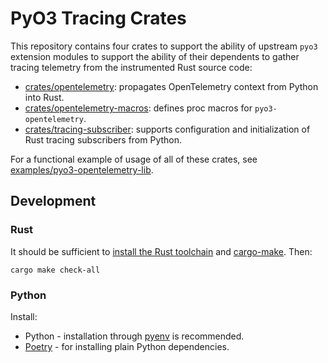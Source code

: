 # PyO3 Tracing Crates

This repository contains four crates to support the ability of upstream `pyo3` extension modules to support the ability of their dependents to gather tracing telemetry from the instrumented Rust source code:

* [crates/opentelemetry](./crates/opentelemetry): propagates OpenTelemetry context from Python into Rust.
* [crates/opentelemetry-macros](./crates/opentelemetry-macros): defines proc macros for `pyo3-opentelemetry`.
* [crates/tracing-subscriber](./crates/tracing-subscriber): supports configuration and initialization of Rust tracing subscribers from Python.

For a functional example of usage of all of these crates, see [examples/pyo3-opentelemetry-lib](./examples/pyo3-opentelemetry-lib).

## Development

### Rust 

It should be sufficient to [install the Rust toolchain](https://rustup.rs/) and [cargo-make](https://github.com/sagiegurari/cargo-make). Then:

```shell
cargo make check-all
```

### Python

Install:

* Python - installation through [pyenv](https://github.com/pyenv/pyenv) is recommended. 
* [Poetry](https://python-poetry.org/docs/#installation) - for installing plain Python dependencies.

